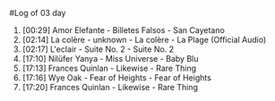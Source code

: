 #Log of 03 day

1. [00:29] Amor Elefante - Billetes Falsos - San Cayetano
1. [02:14] La colère - unknown - La colère - La Plage (Official Audio)
1. [02:17] L'eclair - Suite No. 2 - Suite No. 2
1. [17:10] Nilüfer Yanya - Miss Universe - Baby Blu
1. [17:13] Frances Quinlan - Likewise - Rare Thing
1. [17:16] Wye Oak - Fear of Heights - Fear of Heights
1. [17:20] Frances Quinlan - Likewise - Rare Thing
